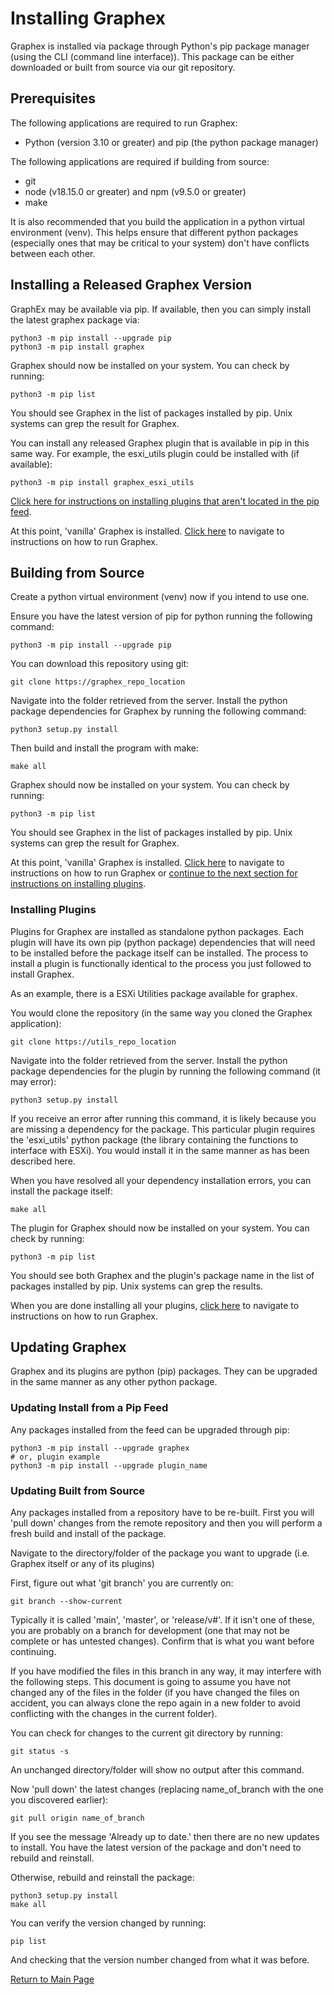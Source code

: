 # Installing Graphex

Graphex is installed via package through Python's pip package manager (using the CLI (command line interface)). This package can be either downloaded or built from source via our git repository.

## Prerequisites

The following applications are required to run Graphex:
- Python (version 3.10 or greater) and pip (the python package manager)

The following applications are required if building from source:
- git
- node (v18.15.0 or greater) and npm (v9.5.0 or greater)
- make

It is also recommended that you build the application in a python virtual environment (venv). This helps ensure that different python packages (especially ones that may be critical to your system) don't have conflicts between each other.

## Installing a Released Graphex Version

GraphEx may be available via pip. If available, then you can simply install the latest graphex package via:
```
python3 -m pip install --upgrade pip
python3 -m pip install graphex
```

Graphex should now be installed on your system. You can check by running:
```
python3 -m pip list
```

You should see Graphex in the list of packages installed by pip. Unix systems can grep the result for Graphex.

You can install any released Graphex plugin that is available in pip in this same way. For example, the esxi_utils plugin could be installed with (if available):
```
python3 -m pip install graphex_esxi_utils
```

[Click here for instructions on installing plugins that aren't located in the pip feed](#installing-plugins).

At this point, 'vanilla' Graphex is installed. [Click here](running.md) to navigate to instructions on how to run Graphex.

## Building from Source

Create a python virtual environment (venv) now if you intend to use one.

Ensure you have the latest version of pip for python running the following command:
```
python3 -m pip install --upgrade pip
```

You can download this repository using git:
```
git clone https://graphex_repo_location
```

Navigate into the folder retrieved from the server. Install the python package dependencies for Graphex by running the following command:
```
python3 setup.py install
```

Then build and install the program with make:
```
make all
```

Graphex should now be installed on your system. You can check by running:
```
python3 -m pip list
```

You should see Graphex in the list of packages installed by pip. Unix systems can grep the result for Graphex.

At this point, 'vanilla' Graphex is installed. [Click here](running.md) to navigate to instructions on how to run Graphex or [continue to the next section for instructions on installing plugins](#installing-plugins).

### Installing Plugins

Plugins for Graphex are installed as standalone python packages. Each plugin will have its own pip (python package) dependencies that will need to be installed before the package itself can be installed. The process to install a plugin is functionally identical to the process you just followed to install Graphex.

As an example, there is a ESXi Utilities package available for graphex.

You would clone the repository (in the same way you cloned the Graphex application):
```
git clone https://utils_repo_location
```

Navigate into the folder retrieved from the server. Install the python package dependencies for the plugin by running the following command (it may error):
```
python3 setup.py install
```

If you receive an error after running this command, it is likely because you are missing a dependency for the package. This particular plugin requires the 'esxi_utils' python package (the library containing the functions to interface with ESXi). You would install it in the same manner as has been described here.

When you have resolved all your dependency installation errors, you can install the package itself:
```
make all
```

The plugin for Graphex should now be installed on your system. You can check by running:
```
python3 -m pip list
```

You should see both Graphex and the plugin's package name in the list of packages installed by pip. Unix systems can grep the results.

When you are done installing all your plugins, [click here](running.md) to navigate to instructions on how to run Graphex.


## Updating Graphex

Graphex and its plugins are python (pip) packages. They can be upgraded in the same manner as any other python package.

### Updating Install from a Pip Feed

Any packages installed from the feed can be upgraded through pip:
```
python3 -m pip install --upgrade graphex
# or, plugin example
python3 -m pip install --upgrade plugin_name
```

### Updating Built from Source

Any packages installed from a repository have to be re-built. First you will 'pull down' changes from the remote repository and then you will perform a fresh build and install of the package.

Navigate to the directory/folder of the package you want to upgrade (i.e. Graphex itself or any of its plugins)

First, figure out what 'git branch' you are currently on:
```
git branch --show-current
```

Typically it is called 'main', 'master', or 'release/v#'. If it isn't one of these, you are probably on a branch for development (one that may not be complete or has untested changes). Confirm that is what you want before continuing.

If you have modified the files in this branch in any way, it may interfere with the following steps. This document is going to assume you have not changed any of the files in the folder (if you have changed the files on accident, you can always clone the repo again in a new folder to avoid conflicting with the changes in the current folder).

You can check for changes to the current git directory by running:
```
git status -s
```

An unchanged directory/folder will show no output after this command.

Now 'pull down' the latest changes (replacing name_of_branch with the one you discovered earlier):
```
git pull origin name_of_branch
```

If you see the message 'Already up to date.' then there are no new updates to install. You have the latest version of the package and don't need to rebuild and reinstall.

Otherwise, rebuild and reinstall the package:
```
python3 setup.py install
make all
```

You can verify the version changed by running:
```
pip list
```

And checking that the version number changed from what it was before.


[Return to Main Page](../index.md)